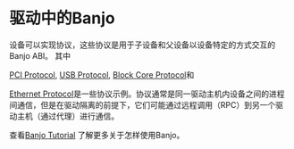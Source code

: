 <!---

# Banjo in drivers

Devices may implement protocols, which are Banjo ABIs used by child devices
to interact with parent devices in a device-specific manner. The
[PCI Protocol](/sdk/banjo/fuchsia.hardware.pci/pci.fidl),
[USB Protocol](/sdk/banjo/fuchsia.hardware.usb/usb.fidl),
[Block Core Protocol](/sdk/banjo/fuchsia.hardware.block/block.fidl), and
[Ethernet Protocol](/sdk/banjo/fuchsia.hardware.ethernet/ethernet.fidl), are
examples of these. Protocols are usually in-process interactions between
devices in the same driver host, but in cases of driver isolation, they may take
place through RPC to another driver host (through proxy).

See [Banjo Tutorial](/docs/development/drivers/tutorials/banjo-tutorial.md) to learn how to use Banjo.

--->

# 驱动中的Banjo

设备可以实现协议，这些协议是用于子设备和父设备以设备特定的方式交互的Banjo ABI。 其中

[PCI Protocol](/sdk/banjo/fuchsia.hardware.pci/pci.fidl),
[USB Protocol](/sdk/banjo/fuchsia.hardware.usb/usb.fidl),
[Block Core Protocol](/sdk/banjo/fuchsia.hardware.block/block.fidl)和

[Ethernet Protocol](/sdk/banjo/fuchsia.hardware.ethernet/ethernet.fidl)是一些协议示例。协议通常是同一驱动主机内设备之间的进程间通信，但是在驱动隔离的前提下，它们可能通过远程调用（RPC）到另一个驱动主机（通过代理）进行通信。

查看[Banjo Tutorial](/docs/development/drivers/tutorials/banjo-tutorial.md) 了解更多关于怎样使用Banjo。

